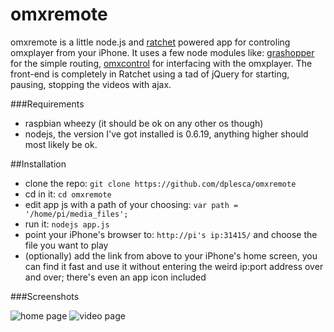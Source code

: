 omxremote
=========

omxremote is a little node.js and [ratchet](http://maker.github.io/ratchet/) powered app for controling omxplayer from your iPhone. It uses a few node modules like: [grashopper](https://github.com/tuxychandru/grasshopper/) for the simple routing, [omxcontrol](https://github.com/rikkertkoppes/omxcontrol) for interfacing with the omxplayer. The front-end is completely in Ratchet using a tad of jQuery for starting, pausing, stopping the videos with ajax. 

###Requirements

- raspbian wheezy (it should be ok on any other os though)
- nodejs, the version I've got installed is 0.6.19, anything higher should most likely be ok.

##Installation

- clone the repo: `git clone https://github.com/dplesca/omxremote`
- cd in it: `cd omxremote`
- edit app js with a path of your choosing: `var path = '/home/pi/media_files';`
- run it: `nodejs app.js`
- point your iPhone's browser to: `http://pi's ip:31415/` and choose the file you want to play
- (optionally) add the link from above to your iPhone's home screen, you can find it fast and use it without entering the weird ip:port address over and over; there's even an app icon included

###Screenshots

![home page](http://farm3.staticflickr.com/2840/9282539121_13da5d3980_z.jpg) 
![video page](http://farm4.staticflickr.com/3792/9282538835_c315de781d_z.jpg)
